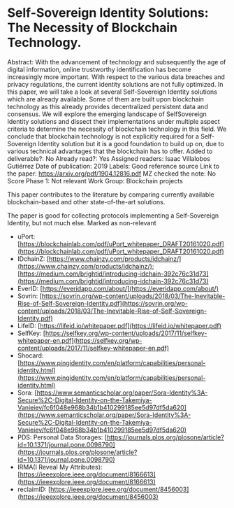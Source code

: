 # Self-Sovereign Identity Solutions: The Necessity of Blockchain Technology.

Abstract: With the advancement of technology and subsequently the age of digital information, online trustworthy identification has become increasingly more important. With respect to the various data breaches and privacy regulations, the current identity solutions are not fully optimized. In this paper, we will
take a look at several Self-Sovereign Identity solutions which are already available. Some of them are built upon blockchain technology as this already provides decentralized persistent data and consensus. We will explore the emerging landscape of SelfSovereign Identity solutions and dissect their implementations under multiple aspect criteria to determine the necessity of
blockchain technology in this field. We conclude that blockchain technology is not explicitly required for a Self-Sovereign Identity solution but it is a good foundation to build up on, due to various technical advantages that the blockchain has to offer.
Added to deliverable?: No
Already read?: Yes
Assigned readers: Isaac Villalobos Gutiérrez
Date of publication: 2019
Labels: Good reference source
Link to the paper: https://arxiv.org/pdf/1904.12816.pdf
MZ checked the note: No
Score Phase 1: Not relevant
Work Group: Blockchain projects

This paper contributes to the literature by comparing currently available blockchain-based and other state-of-the-art solutions.

The paper is good for collecting protocols implementing a Self-Sovereign Identity, but not much else. Marked as non-relevant

- uPort: [https://blockchainlab.com/pdf/uPort_whitepaper_DRAFT20161020.pdf](https://blockchainlab.com/pdf/uPort_whitepaper_DRAFT20161020.pdf)
- IDchainZ: [https://www.chainzy.com/products/idchainz/](https://www.chainzy.com/products/idchainz/); [https://medium.com/brightid/introducing-idchain-392c76c31d73](https://medium.com/brightid/introducing-idchain-392c76c31d73)
- EverID: [https://everidapp.com/about/](https://everidapp.com/about/)
- Sovrin: [https://sovrin.org/wp-content/uploads/2018/03/The-Inevitable-Rise-of-Self-Sovereign-Identity.pdf](https://sovrin.org/wp-content/uploads/2018/03/The-Inevitable-Rise-of-Self-Sovereign-Identity.pdf)
- LifeID: [https://lifeid.io/whitepaper.pdf](https://lifeid.io/whitepaper.pdf)
- SelfKey: [https://selfkey.org/wp-content/uploads/2017/11/selfkey-whitepaper-en.pdf](https://selfkey.org/wp-content/uploads/2017/11/selfkey-whitepaper-en.pdf)
- Shocard: [https://www.pingidentity.com/en/platform/capabilities/personal-identity.html](https://www.pingidentity.com/en/platform/capabilities/personal-identity.html)
- Sora: [https://www.semanticscholar.org/paper/Sora-Identity%3A-Secure%2C-Digital-Identity-on-the-Takemiya-Vanieiev/fc6f048e968b34b1b410299185ee5d97df5da620](https://www.semanticscholar.org/paper/Sora-Identity%3A-Secure%2C-Digital-Identity-on-the-Takemiya-Vanieiev/fc6f048e968b34b1b410299185ee5d97df5da620)
- PDS: Personal Data Storages: [https://journals.plos.org/plosone/article?id=10.1371/journal.pone.0098790](https://journals.plos.org/plosone/article?id=10.1371/journal.pone.0098790)
- IRMA(I Reveal My Attributes): [https://ieeexplore.ieee.org/document/8166613](https://ieeexplore.ieee.org/document/8166613)
- reclaimID: [https://ieeexplore.ieee.org/document/8456003](https://ieeexplore.ieee.org/document/8456003)